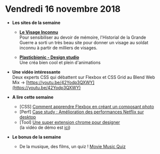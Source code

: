 Vendredi 16 novembre 2018
===========================

- **Les sites de la semaine**
    + **[Le Visage Inconnu](https://theunknownface.com/fr/)**  
    Pour sensibiliser au devoir de mémoire, l'Historial de la Grande Guerre a sorti un très beau site pour donner un visage au soldat inconnu à partir de milliers de visages. 
    
    + **[Plasticbionic - Design studio](http://www.plasticbionic.com/)**  
    Une créa bien cool et plein d'animations
      
- **Une vidéo intéressante**  
Deux experts CSS qui débattent sur Flexbox et CSS Grid au Blend Web Mix → [https://youtu.be/42Yodp3QXWY](https://youtu.be/42Yodp3QXWY)

- **A lire cette semaine**
    + [CSS] [Comment apprendre Flexbox en créant un composant photo](https://freshman.tech/flexbox/)
    + [Perf] [Case study : Amélioration des performances  Netflix sur desktop](https://medium.com/dev-channel/a-netflix-web-performance-case-study-c0bcde26a9d9)
    + [Tool] [Une super extension chrome pour designer](https://chrome.google.com/webstore/detail/visbug/cdockenadnadldjbbgcallicgledbeoc)  
    (la vidéo de démo est [ici](https://www.youtube.com/watch?v=Z9V6B-tOIkc&feature=youtu.be)) 
    
- **Le bonus de la semaine**
    + De la musique, des films, un quiz ! [Movie Music Quiz](http://www.movie-music-quiz.com/)